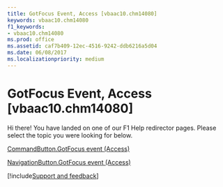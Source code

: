 ```yaml
---
title: GotFocus Event, Access [vbaac10.chm14080]
keywords: vbaac10.chm14080
f1_keywords:
- vbaac10.chm14080
ms.prod: office
ms.assetid: caf7b409-12ec-4516-9242-ddb6216a5d04
ms.date: 06/08/2017
ms.localizationpriority: medium
---
```



# GotFocus Event, Access [vbaac10.chm14080]

Hi there! You have landed on one of our F1 Help redirector pages. Please select the topic you were looking for below.

[CommandButton.GotFocus event (Access)](https://msdn.microsoft.com/library/b8ad669d-6353-ff62-5b06-5fda93d50327%28Office.15%29.aspx)

[NavigationButton.GotFocus event (Access)](https://msdn.microsoft.com/library/3adf6a7e-34d5-e1ce-e621-8662153156e9%28Office.15%29.aspx)

[!include[Support and feedback](~/includes/feedback-boilerplate.md)]